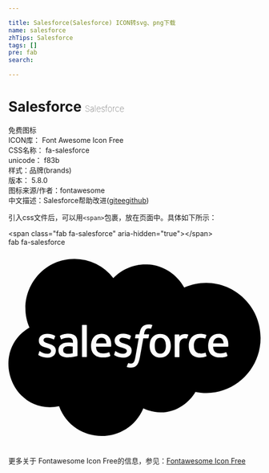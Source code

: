 ```yaml
---

title: Salesforce(Salesforce) ICON转svg、png下载
name: salesforce
zhTips: Salesforce
tags: []
pre: fab
search: 

---
```


# Salesforce  <small style="font-size: 60%;font-weight: 100">Salesforce</small>


<div class="detail-page">
<p>
<span><span class="badge-success badge">免费图标</span> </span>
<br/>
<span>
ICON库：
<span class="badge-secondary badge">Font Awesome Icon Free</span> 
</span>
<br/>
<span>
CSS名称：
<span class="badge-secondary badge">fa-salesforce</span> 
</span>
<br/>
<span>
unicode：
<span class="badge-secondary badge">f83b</span> 
<copy-btn content='f83b' btn-title=""></copy-btn>
<copy-btn :content='String.fromCodePoint(parseInt("f83b", 16))' btn-title="复制U"></copy-btn>
</span><br/><span>样式：<span class="badge-light badge">品牌(brands)</span></span>
<br/>
<span>
版本：
<span class="badge-secondary badge">5.8.0</span> 
</span>
<br/>
<span>图标来源/作者：<span class="badge-light badge">fontawesome</span></span> 
<br/>
<span class="zh-detail">中文描述：<span class="badge-primary badge">Salesforce</span><span class="help-link"><span>帮助改进</span>(<a href="https://gitee.com/liuwave/icon-helper/edit/master/json/fontawesome/brands/salesforce.json" target="_blank" rel="noopener noreferrer">gitee</a><a href="https://github.com/liuwave/icon-helper/edit/master/json/fontawesome/brands/salesforce.json" target="_blank" rel="noopener noreferrer">github</a></span>)</span><br/>
</p>
</div>
<div class="alert alert-dark">
  <i class="fab fa-salesforce fa-xs"></i>
  <i class="fab fa-salesforce fa-sm"></i>
  <i class="fab fa-salesforce fa-lg"></i>
  <i class="fab fa-salesforce fa-2x"></i>
  <i class="fab fa-salesforce fa-3x"></i>
  <i class="fab fa-salesforce fa-5x"></i>
  <i class="fab fa-salesforce fa-7x"></i>
</div>
<div>
  <p>引入css文件后，可以用<code>&lt;span&gt;</code>包裹，放在页面中。具体如下所示：    
  </p>
  <div class="alert alert-primary" style="font-size: 14px">
    &lt;span class="fab fa-salesforce" aria-hidden="true"&gt;&lt;/span&gt;
    <copy-btn content='<span class="fab fa-salesforce" aria-hidden="true"></span>'></copy-btn>
  </div>
  <div class="alert alert-secondary">
    <i class="fab fa-salesforce"
    style="font-size: 24px"
    aria-hidden="true"></i> fab fa-salesforce
    <copy-btn content="fab fa-salesforce" btn-title="复制图标名称"></copy-btn>
  </div>
</div>
<div id="svg" class="svg-wrap">
<svg xmlns="http://www.w3.org/2000/svg" viewBox="0 0 640 512"><path d="M248.89 245.64h-26.35c.69-5.16 3.32-14.12 13.64-14.12 6.75 0 11.97 3.82 12.71 14.12zm136.66-13.88c-.47 0-14.11-1.77-14.11 20s13.63 20 14.11 20c13 0 14.11-13.54 14.11-20 0-21.76-13.66-20-14.11-20zm-243.22 23.76a8.63 8.63 0 0 0-3.29 7.29c0 4.78 2.08 6.05 3.29 7.05 4.7 3.7 15.07 2.12 20.93.95v-16.94c-5.32-1.07-16.73-1.96-20.93 1.65zM640 232c0 87.58-80 154.39-165.36 136.43-18.37 33-70.73 70.75-132.2 41.63-41.16 96.05-177.89 92.18-213.81-5.17C8.91 428.78-50.19 266.52 53.36 205.61 18.61 126.18 76 32 167.67 32a124.24 124.24 0 0 1 98.56 48.7c20.7-21.4 49.4-34.81 81.15-34.81 42.34 0 79 23.52 98.8 58.57C539 63.78 640 132.69 640 232zm-519.55 31.8c0-11.76-11.69-15.17-17.87-17.17-5.27-2.11-13.41-3.51-13.41-8.94 0-9.46 17-6.66 25.17-2.12 0 0 1.17.71 1.64-.47.24-.7 2.36-6.58 2.59-7.29a1.13 1.13 0 0 0-.7-1.41c-12.33-7.63-40.7-8.51-40.7 12.7 0 12.46 11.49 15.44 17.88 17.17 4.72 1.58 13.17 3 13.17 8.7 0 4-3.53 7.06-9.17 7.06a31.76 31.76 0 0 1-19-6.35c-.47-.23-1.42-.71-1.65.71l-2.4 7.47c-.47.94.23 1.18.23 1.41 1.75 1.4 10.3 6.59 22.82 6.59 13.17 0 21.4-7.06 21.4-18.11zm32-42.58c-10.13 0-18.66 3.17-21.4 5.18a1 1 0 0 0-.24 1.41l2.59 7.06a1 1 0 0 0 1.18.7c.65 0 6.8-4 16.93-4 4 0 7.06.71 9.18 2.36 3.6 2.8 3.06 8.29 3.06 10.58-4.79-.3-19.11-3.44-29.41 3.76a16.92 16.92 0 0 0-7.34 14.54c0 5.9 1.51 10.4 6.59 14.35 12.24 8.16 36.28 2 38.1 1.41 1.58-.32 3.53-.66 3.53-1.88v-33.88c.04-4.61.32-21.64-22.78-21.64zM199 200.24a1.11 1.11 0 0 0-1.18-1.18H188a1.11 1.11 0 0 0-1.17 1.18v79a1.11 1.11 0 0 0 1.17 1.18h9.88a1.11 1.11 0 0 0 1.18-1.18zm55.75 28.93c-2.1-2.31-6.79-7.53-17.65-7.53-3.51 0-14.16.23-20.7 8.94-6.35 7.63-6.58 18.11-6.58 21.41 0 3.12.15 14.26 7.06 21.17 2.64 2.91 9.06 8.23 22.81 8.23 10.82 0 16.47-2.35 18.58-3.76.47-.24.71-.71.24-1.88l-2.35-6.83a1.26 1.26 0 0 0-1.41-.7c-2.59.94-6.35 2.82-15.29 2.82-17.42 0-16.85-14.74-16.94-16.7h37.17a1.23 1.23 0 0 0 1.17-.94c-.29 0 2.07-14.7-6.09-24.23zm36.69 52.69c13.17 0 21.41-7.06 21.41-18.11 0-11.76-11.7-15.17-17.88-17.17-4.14-1.66-13.41-3.38-13.41-8.94 0-3.76 3.29-6.35 8.47-6.35a38.11 38.11 0 0 1 16.7 4.23s1.18.71 1.65-.47c.23-.7 2.35-6.58 2.58-7.29a1.13 1.13 0 0 0-.7-1.41c-7.91-4.9-16.74-4.94-20.23-4.94-12 0-20.46 7.29-20.46 17.64 0 12.46 11.48 15.44 17.87 17.17 6.11 2 13.17 3.26 13.17 8.7 0 4-3.52 7.06-9.17 7.06a31.8 31.8 0 0 1-19-6.35 1 1 0 0 0-1.65.71l-2.35 7.52c-.47.94.23 1.18.23 1.41 1.72 1.4 10.33 6.59 22.79 6.59zM357.09 224c0-.71-.24-1.18-1.18-1.18h-11.76c0-.14.94-8.94 4.47-12.47 4.16-4.15 11.76-1.64 12-1.64 1.17.47 1.41 0 1.64-.47l2.83-7.77c.7-.94 0-1.17-.24-1.41-5.09-2-17.35-2.87-24.46 4.24-5.48 5.48-7 13.92-8 19.52h-8.47a1.28 1.28 0 0 0-1.17 1.18l-1.42 7.76c0 .7.24 1.17 1.18 1.17h8.23c-8.51 47.9-8.75 50.21-10.35 55.52-1.08 3.62-3.29 6.9-5.88 7.76-.09 0-3.88 1.68-9.64-.24 0 0-.94-.47-1.41.71-.24.71-2.59 6.82-2.83 7.53s0 1.41.47 1.41c5.11 2 13 1.77 17.88 0 6.28-2.28 9.72-7.89 11.53-12.94 2.75-7.71 2.81-9.79 11.76-59.74h12.23a1.29 1.29 0 0 0 1.18-1.18zm53.39 16c-.56-1.68-5.1-18.11-25.17-18.11-15.25 0-23 10-25.16 18.11-1 3-3.18 14 0 23.52.09.3 4.41 18.12 25.16 18.12 14.95 0 22.9-9.61 25.17-18.12 3.21-9.61 1.01-20.52 0-23.52zm45.4-16.7c-5-1.65-16.62-1.9-22.11 5.41v-4.47a1.11 1.11 0 0 0-1.18-1.17h-9.4a1.11 1.11 0 0 0-1.18 1.17v55.28a1.12 1.12 0 0 0 1.18 1.18h9.64a1.12 1.12 0 0 0 1.18-1.18v-27.77c0-2.91.05-11.37 4.46-15.05 4.9-4.9 12-3.36 13.41-3.06a1.57 1.57 0 0 0 1.41-.94 74 74 0 0 0 3.06-8 1.16 1.16 0 0 0-.47-1.41zm46.81 54.1l-2.12-7.29c-.47-1.18-1.41-.71-1.41-.71-4.23 1.82-10.15 1.89-11.29 1.89-4.64 0-17.17-1.13-17.17-19.76 0-6.23 1.85-19.76 16.47-19.76a34.85 34.85 0 0 1 11.52 1.65s.94.47 1.18-.71c.94-2.59 1.64-4.47 2.59-7.53.23-.94-.47-1.17-.71-1.17-11.59-3.87-22.34-2.53-27.76 0-1.59.74-16.23 6.49-16.23 27.52 0 2.9-.58 30.11 28.94 30.11a44.45 44.45 0 0 0 15.52-2.83 1.3 1.3 0 0 0 .47-1.42zm53.87-39.52c-.8-3-5.37-16.23-22.35-16.23-16 0-23.52 10.11-25.64 18.59a38.58 38.58 0 0 0-1.65 11.76c0 25.87 18.84 29.4 29.88 29.4 10.82 0 16.46-2.35 18.58-3.76.47-.24.71-.71.24-1.88l-2.36-6.83a1.26 1.26 0 0 0-1.41-.7c-2.59.94-6.35 2.82-15.29 2.82-17.42 0-16.85-14.74-16.93-16.7h37.16a1.25 1.25 0 0 0 1.18-.94c-.24-.01.94-7.07-1.41-15.54zm-23.29-6.35c-10.33 0-13 9-13.64 14.12H546c-.88-11.92-7.62-14.13-12.73-14.13z"/></svg>
</div>
<detail full-name='fa-salesforce'></detail>
    
<div><p>更多关于  Fontawesome Icon Free的信息，参见：<a target="_blank" href="https://iconhelper.cn/fontawesome.html">Fontawesome Icon Free</a>
</p></div>
